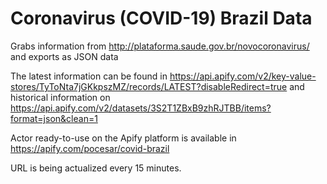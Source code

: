 # Coronavirus (COVID-19) Brazil Data

Grabs information from http://plataforma.saude.gov.br/novocoronavirus/ and exports as JSON data

The latest information can be found in https://api.apify.com/v2/key-value-stores/TyToNta7jGKkpszMZ/records/LATEST?disableRedirect=true and historical information on https://api.apify.com/v2/datasets/3S2T1ZBxB9zhRJTBB/items?format=json&clean=1

Actor ready-to-use on the Apify platform is available in https://apify.com/pocesar/covid-brazil

URL is being actualized every 15 minutes.